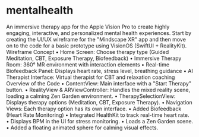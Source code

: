 # mentalhealth
An immersive therapy app for the Apple Vision Pro to create highly engaging, interactive, and personalized mental health experiences.
Start by creating the UI/UX wireframe for the "Mindscape XR" app and then move on to the code for a basic prototype using VisionOS (SwiftUI + RealityKit).
Wireframe Concept
    • Home Screen: Choose therapy type (Guided Meditation, CBT, Exposure Therapy, Biofeedback) 
    • Immersive Therapy Room: 360° MR environment with interaction elements 
    • Real-time Biofeedback Panel: Displays heart rate, stress level, breathing guidance 
    • AI Therapist Interface: Virtual therapist for CBT and relaxation coaching 
Overview of the Code
    • ContentView: Main interface with a "Start Therapy" button. 
    • RealityView & ARViewController: Handles the mixed reality scene, loading a calming Zen Garden environment. 
    • TherapySelectionView: Displays therapy options (Meditation, CBT, Exposure Therapy). 
    • Navigation Views: Each therapy option has its own interface. 
    • Added Biofeedback (Heart Rate Monitoring)
    • Integrated HealthKit to track real-time heart rate. 
    • Displays BPM in the UI for stress monitoring. 
    • Loads a Zen Garden scene. 
    • Added a floating animated sphere for calming visual effects.
